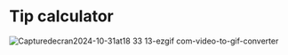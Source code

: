 # Tip calculator

![Capturedecran2024-10-31at18 33 13-ezgif com-video-to-gif-converter](https://github.com/user-attachments/assets/918fe965-ef73-4224-86b4-b5b8f28b203d)
